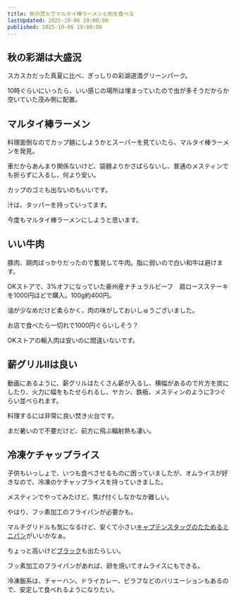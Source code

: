 ```yaml
---
title: 秋の焚火でマルタイ棒ラーメンと肉を食べる
lastUpdated: 2025-10-06 19:00:00
published: 2025-10-06 19:00:00
---
```


<YouTube id="dyCoD04uBw4" aspect="9:16" />

## 秋の彩湖は大盛況

スカスカだった真夏に比べ、ぎっしりの彩湖道満グリーンパーク。

10時ぐらいにいったら、いい感じの場所は埋まっていたので虫が多そうだからか空いていた茂み側に配置。

## マルタイ棒ラーメン

料理面倒なのでカップ麺にしようかとスーパーを見ていたら、マルタイ棒ラーメンを発見。

車だからあんまり関係ないけど、袋麺よりかさばらないし、普通のメスティンでも折らずに入るし、何より安い。

カップのゴミも出ないのもいいです。

汁は、タッパーを持っていってます。

今度もマルタイ棒ラーメンにしようと思います。

## いい牛肉

豚肉、鶏肉ばっかりだったので奮発して牛肉。脂に弱いので白い和牛は避けます。

OKストアで、3%オフになっていた豪州産ナチュラルビーフ　肩ロースステーキを1000円ほどで購入。100g約400円。

油が少なめだけど柔らかく、肉の味がしておいしゅうございました。

お店で食べたら一切れで1000円ぐらいしそう？

OKストアの輸入肉は安いのに間違いないです。

## 薪グリルⅡは良い

動画にあるように、薪グリルはたくさん薪が入るし、横幅があるので片方を炭にしたり、火力に幅をもたせられるし、ヤカン、鉄板、メスティンのように3つぐらい並べられます。

料理するには非常に良い焚き火台です。

まだ暑いので不要だけど、前方に飛ぶ輻射熱も凄い。

## 冷凍ケチャップライス

子供もいっしょで、いつも食べさせるものに困っていましたが、オムライスが好きなので、冷凍のケチャップライスを持っていきました。

メスティンでやってみたけど、焦げ付くしなかなか難しい。

やはり、フッ素加工のフライパンが必要かも。

マルチグリドルも気になるけど、安くて小さい[キャプテンスタッグのたためるミニパン](https://amzn.to/3KBL7nK)がいいかなぁ。

ちょっと高いけど[ブラック](https://www.captainstag.net/products/UH-4131.html)も出たらしい。

フッ素加工のフライパンがあれば、卵を焼いてオムライスにもできる。

冷凍飯系は、チャーハン、ドライカレー、ピラフなどのバリエーションもあるので、安定して食べれるようになりたい。

